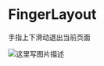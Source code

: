 # FingerLayout
手指上下滑动退出当前页面

![这里写图片描述](https://img-blog.csdn.net/2018060116444870?watermark/2/text/aHR0cHM6Ly9ibG9nLmNzZG4ubmV0L2Zlbmdhbml0/font/5a6L5L2T/fontsize/400/fill/I0JBQkFCMA==/dissolve/70)
